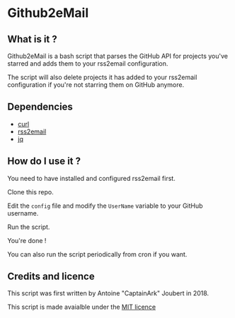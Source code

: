 # Github2eMail

## What is it ?

Github2eMail is a bash script that parses the GitHub API for projects you've starred and adds them to your rss2email configuration.

The script will also delete projects it has added to your rss2email configuration if you're not starring them on GitHub anymore.

## Dependencies

- [curl](https://github.com/curl/curl)
- [rss2email](https://github.com/wking/rss2email)
- [jq](https://github.com/stedolan/jq)

## How do I use it ?

You need to have installed and configured rss2email first.

Clone this repo.

Edit the `config` file and modify the `UserName` variable to your GitHub username.

Run the script.

You're done !

You can also run the script periodically from cron if you want.

## Credits and licence

This script was first written by Antoine "CaptainArk" Joubert in 2018.

This script is made avaialble under the [MIT licence](https://github.com/captainark/github2email/blob/master/LICENCE)
